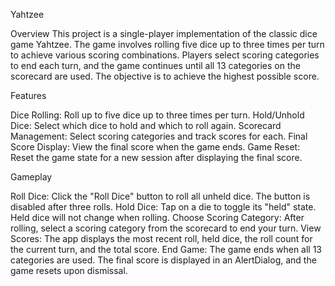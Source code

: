 Yahtzee 

Overview
This project is a single-player implementation of the classic dice game Yahtzee. The game involves rolling five dice up to three times per turn to achieve various scoring combinations. Players select scoring categories to end each turn, and the game continues until all 13 categories on the scorecard are used. The objective is to achieve the highest possible score.

Features

Dice Rolling: Roll up to five dice up to three times per turn.
Hold/Unhold Dice: Select which dice to hold and which to roll again.
Scorecard Management: Select scoring categories and track scores for each.
Final Score Display: View the final score when the game ends.
Game Reset: Reset the game state for a new session after displaying the final score.


Gameplay

Roll Dice: Click the "Roll Dice" button to roll all unheld dice. The button is disabled after three rolls.
Hold Dice: Tap on a die to toggle its "held" state. Held dice will not change when rolling.
Choose Scoring Category: After rolling, select a scoring category from the scorecard to end your turn.
View Scores: The app displays the most recent roll, held dice, the roll count for the current turn, and the total score.
End Game: The game ends when all 13 categories are used. The final score is displayed in an AlertDialog, and the game resets upon dismissal.
